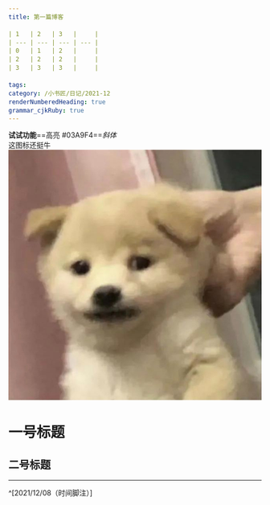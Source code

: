 ```yaml
---
title: 第一篇博客

| 1   | 2   | 3   |     |
| --- | --- | --- | --- |
| 0   | 1   | 2   |     |
| 2   | 2   | 2   |     |
| 3   | 3   | 3   |     |

tags: 
category: /小书匠/日记/2021-12
renderNumberedHeading: true
grammar_cjkRuby: true
---
```

**试试功能**==高亮 #03A9F4==*斜体*   
<i class="fas fa-coffee"></i>这图标还挺牛
<i class="far fa-handshake"></i>
![enter description here](./images/XN~`]@R3]0G~O$Z6UN[P9YU.jpg)

# 一号标题
## 二号标题


----------


^[2021/12/08（时间脚注）]

